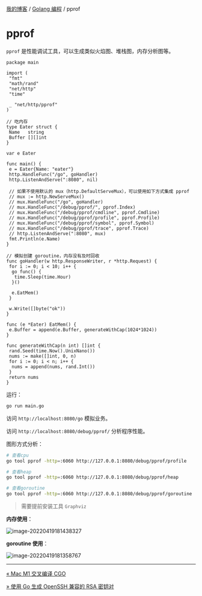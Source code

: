 [我的博客](../_index.md) / [Golang 编程](_index.md) / pprof

# pprof

`pprof` 是性能调试工具，可以生成类似火焰图、堆栈图，内存分析图等。

```golang
package main

import (
 "fmt"
 "math/rand"
 "net/http"
 "time"

 _ "net/http/pprof"
)

// 吃内存
type Eater struct {
 Name   string
 Buffer [][]int
}

var e Eater

func main() {
 e = Eater{Name: "eater"}
 http.HandleFunc("/go", goHandler)
 http.ListenAndServe(":8080", nil)

 // 如果不使用默认的 mux（http.DefaultServeMux），可以使用如下方式集成 pprof
 // mux := http.NewServeMux()
 // mux.HandleFunc("/go", goHandler)
 // mux.HandleFunc("/debug/pprof/", pprof.Index)
 // mux.HandleFunc("/debug/pprof/cmdline", pprof.Cmdline)
 // mux.HandleFunc("/debug/pprof/profile", pprof.Profile)
 // mux.HandleFunc("/debug/pprof/symbol", pprof.Symbol)
 // mux.HandleFunc("/debug/pprof/trace", pprof.Trace)
 // http.ListenAndServe(":8080", mux)
 fmt.Println(e.Name)
}

// 模拟创建 goroutine，内存没有及时回收
func goHandler(w http.ResponseWriter, r *http.Request) {
 for i := 0; i < 10; i++ {
  go func() {
   time.Sleep(time.Hour)
  }()

  e.EatMem()
 }

 w.Write([]byte("ok"))
}

func (e *Eater) EatMem() {
 e.Buffer = append(e.Buffer, generateWithCap(1024*1024))
}

func generateWithCap(n int) []int {
 rand.Seed(time.Now().UnixNano())
 nums := make([]int, 0, n)
 for i := 0; i < n; i++ {
  nums = append(nums, rand.Int())
 }
 return nums
}
```

运行：

```bash
go run main.go
```

访问 `http://localhost:8080/go` 模拟业务。

访问 `http://localhost:8080/debug/pprof/` 分析程序性能。

图形方式分析：

```bash
# 查看cpu
go tool pprof -http=:6060 http://127.0.0.1:8080/debug/pprof/profile

# 查看heap
go tool pprof -http=:6060 http://127.0.0.1:8080/debug/pprof/heap

# 查看goroutine
go tool pprof -http=:6060 http://127.0.0.1:8080/debug/pprof/goroutine
```

> 需要提前安装工具 `Graphviz`

**内存使用**：

![image-20220419181438327](https://fs.poneding.com/images/image-20220419181438327.png)

**goroutine 使用**：

![image-20220419181358767](https://fs.poneding.com/images/image-20220419181358767.png)

---
[« Mac M1 交叉编译 CGO](mac-appl-silicon-cross-compile-cgo.md)

[» 使用 Go 生成 OpenSSH 兼容的 RSA 密钥对](ssh-keygen-with-go.md)
